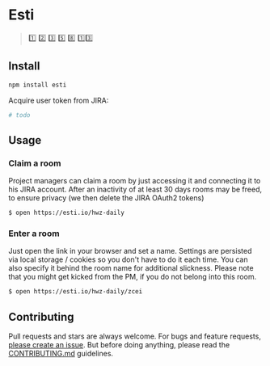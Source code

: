 # Esti

> :one: :two: :three: :five: :eight: :one::three:

## Install

```js
npm install esti
```

Acquire user token from JIRA:

```sh
# todo
```

## Usage

### Claim a room

Project managers can claim a room by just accessing it and connecting it to his JIRA account.
After an inactivity of at least 30 days rooms may be freed, to ensure privacy (we then delete the JIRA OAuth2 tokens)

```sh
$ open https://esti.io/hwz-daily
```

### Enter a room

Just open the link in your browser and set a name.
Settings are persisted via local storage / cookies so you don't have to do it each time.
You can also specify it behind the room name for additional slickness.
Please note that you might get kicked from the PM, if you do not belong into this room.

```sh
$ open https://esti.io/hwz-daily/zcei
```

## Contributing

Pull requests and stars are always welcome. For bugs and feature requests, [please create an issue](https://github.com/yannickoo/esti/issues/new).
But before doing anything, please read the [CONTRIBUTING.md](./CONTRIBUTING.md) guidelines.
